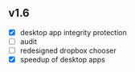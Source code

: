 ## v1.6
- [x] desktop app integrity protection
- [ ] audit
- [ ] redesigned dropbox chooser
- [x] speedup of desktop apps